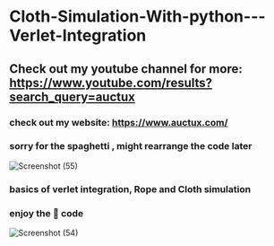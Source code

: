 # Cloth-Simulation-With-python---Verlet-Integration
## Check out my youtube channel for more: https://www.youtube.com/results?search_query=auctux
### check out my website: https://www.auctux.com/
### sorry for the spaghetti , might rearrange the code later
![Screenshot (55)](https://user-images.githubusercontent.com/48150537/116063630-d0078a80-a6a2-11eb-90e6-060b0310fb5b.png)

### basics of verlet integration, Rope and Cloth simulation

### enjoy the 🍝 code
![Screenshot (54)](https://user-images.githubusercontent.com/48150537/115973225-fcbb8500-a570-11eb-9a02-4527268f2adf.png)
